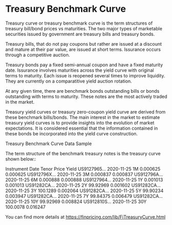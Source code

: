 # Treasury Benchmark Curve 

Treasury curve or treasury benchmark curve is the term structures of treasury bill/bond prices vs maturities. The two major types of marketable securities issued by government are treasury bills and treasury bonds.

Treasury bills, that do not pay coupons but rather are issued at a discount and mature at their par value, are issued at short terms. Issurance occurs through a competitive auction.

Treasury bonds pay a fixed semi-annual coupon and have a fixed maturity date. Issurance involves maturities across the yield curve with original terms to maturity. Each issue is reopened several times to improve liquidity. They are currently on a comparatitive yield auction rotation.

At any given time, there are benchmark bonds outstanding bills or bonds outstanding with terms to maturity. These notes are the most actively traded in the market.

Treasury yield curves or treasury zero-coupon yield curve are derived from these benchmark bills/bonds. The main interest in the market to estimate treasury yield curves is to provide insights into the evolution of market expectations. It is considered essential that the information contained in these bonds be incorporated into the yield curve construction.

Treasury Benchmark Curve Data Sample

The term structure of the benchmark treasury notes is the treasury curve shown below::


Instrument	Date	Tenor	Price	Yield
US9127965…	2020-11-25	1M	0.000625	0.000625
US912796X…	2020-11-25	3M	0.000837	0.000837
US912796A...	2020-11-25	6M	0.000888	0.000888
US9127964…	2020-11-25	1Y	0.001013	0.001013
US91282CA…	2020-11-25	2Y	99.92969	0.001602
US91282CA…	2020-11-25	3Y	100.1289	0.002064
US91282CA…	2020-11-25	5Y	99.90234	0.003947
US91282CA…	2020-11-25	7Y	99.84375	0.006479
US91282CA…	2020-11-25	10Y	99.92969	0.008824
US912810S…	2020-11-25	30Y	100.0078	0.016247


You can find more details at
https://finpricing.com/lib/FiTreasuryCurve.html


